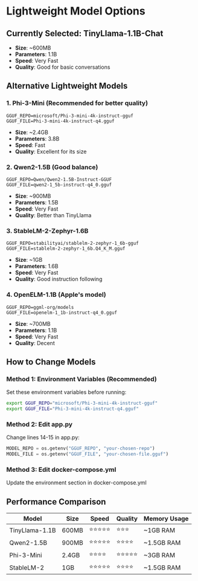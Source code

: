 # Lightweight Model Options

## Currently Selected: TinyLlama-1.1B-Chat
- **Size**: ~600MB
- **Parameters**: 1.1B
- **Speed**: Very Fast
- **Quality**: Good for basic conversations

## Alternative Lightweight Models

### 1. Phi-3-Mini (Recommended for better quality)
```
GGUF_REPO=microsoft/Phi-3-mini-4k-instruct-gguf
GGUF_FILE=Phi-3-mini-4k-instruct-q4.gguf
```
- **Size**: ~2.4GB
- **Parameters**: 3.8B
- **Speed**: Fast
- **Quality**: Excellent for its size

### 2. Qwen2-1.5B (Good balance)
```
GGUF_REPO=Qwen/Qwen2-1.5B-Instruct-GGUF
GGUF_FILE=qwen2-1_5b-instruct-q4_0.gguf
```
- **Size**: ~900MB
- **Parameters**: 1.5B
- **Speed**: Very Fast
- **Quality**: Better than TinyLlama

### 3. StableLM-2-Zephyr-1.6B
```
GGUF_REPO=stabilityai/stablelm-2-zephyr-1_6b-gguf
GGUF_FILE=stablelm-2-zephyr-1_6b.Q4_K_M.gguf
```
- **Size**: ~1GB
- **Parameters**: 1.6B
- **Speed**: Very Fast
- **Quality**: Good instruction following

### 4. OpenELM-1.1B (Apple's model)
```
GGUF_REPO=ggml-org/models
GGUF_FILE=openelm-1_1b-instruct-q4_0.gguf
```
- **Size**: ~700MB
- **Parameters**: 1.1B
- **Speed**: Very Fast
- **Quality**: Decent

## How to Change Models

### Method 1: Environment Variables (Recommended)
Set these environment variables before running:
```bash
export GGUF_REPO="microsoft/Phi-3-mini-4k-instruct-gguf"
export GGUF_FILE="Phi-3-mini-4k-instruct-q4.gguf"
```

### Method 2: Edit app.py
Change lines 14-15 in app.py:
```python
MODEL_REPO = os.getenv("GGUF_REPO", "your-chosen-repo")
MODEL_FILE = os.getenv("GGUF_FILE", "your-chosen-file.gguf")
```

### Method 3: Edit docker-compose.yml
Update the environment section in docker-compose.yml

## Performance Comparison
| Model | Size | Speed | Quality | Memory Usage |
|-------|------|-------|---------|--------------|
| TinyLlama-1.1B | 600MB | ⭐⭐⭐⭐⭐ | ⭐⭐⭐ | ~1GB RAM |
| Qwen2-1.5B | 900MB | ⭐⭐⭐⭐⭐ | ⭐⭐⭐⭐ | ~1.5GB RAM |
| Phi-3-Mini | 2.4GB | ⭐⭐⭐⭐ | ⭐⭐⭐⭐⭐ | ~3GB RAM |
| StableLM-2 | 1GB | ⭐⭐⭐⭐⭐ | ⭐⭐⭐⭐ | ~1.5GB RAM |